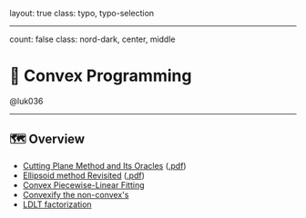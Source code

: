 layout: true
class: typo, typo-selection

---

count: false
class: nord-dark, center, middle

# 🌰 Convex Programming

@luk036

---

## 🗺️ Overview

- [Cutting Plane Method and Its Oracles](cutting_plane.html)
  ([.pdf](cutting_plane.pdf))
- [Ellipsoid method Revisited](ellipsoid.html) ([.pdf](ellipsoid.pdf))
- [Convex Piecewise-Linear Fitting](cvx_pwl_fit.html)
- [Convexify the non-convex's](convexify.html)
- [LDLT factorization](LDLT.html)
